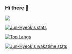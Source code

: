 ### Hi there 👋
![](https://komarev.com/ghpvc/?username=jun-hyeok)

[![Jun-Hyeok's stats](https://github-readme-stats.vercel.app/api?username=jun-hyeok&show_icons=true&theme=vue-dark&count_private=true&include_all_commits=true)](https://github.com/jun-hyeok?tab=repositories)

[![Top Langs](https://github-readme-stats.vercel.app/api/top-langs/?username=jun-hyeok&layout=compact&langs_count=6&card_width=445&theme=vue-dark)](https://github.com/jun-hyeok?tab=repositories)

[![Jun-Hyeok's wakatime stats](https://github-readme-stats.vercel.app/api/wakatime?username=junhyeokpark&langs_count=3&theme=vue-dark)](https://wakatime.com/@junhyeokpark)

<!--
**jun-hyeok/jun-hyeok** is a ✨ _special_ ✨ repository because its `README.md` (this file) appears on your GitHub profile.

Here are some ideas to get you started:

- 🔭 I’m currently working on ...
- 🌱 I’m currently learning ...
- 👯 I’m looking to collaborate on ...
- 🤔 I’m looking for help with ...
- 💬 Ask me about ...
- 📫 How to reach me: ...
- 😄 Pronouns: ...
- ⚡ Fun fact: ...
-->
